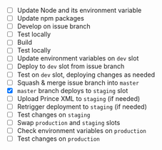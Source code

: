- [ ] Update Node and its environment variable
- [ ] Update npm packages
- [ ] Develop on issue branch
- [ ] Test locally
- [ ] Build
- [ ] Test locally
- [ ] Update environment variables on `dev` slot
- [ ] Deploy to `dev` slot from issue branch
- [ ] Test on `dev` slot, deploying changes as needed
- [ ] Squash & merge issue branch into `master`
- [x] `master` branch deploys to `staging` slot
- [ ] Upload Prince XML to `staging` (if needed)
- [ ] Retrigger deployment to `staging` (if needed)
- [ ] Test changes on `staging`
- [ ] Swap `production` and `staging` slots
- [ ] Check environment variables on `production`
- [ ] Test changes on `production`
